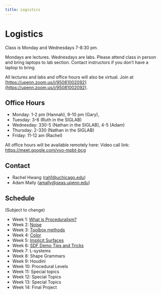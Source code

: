 ```yaml
---
title: Logistics
---
```


# Logistics

Class is Monday and Wednesdays 7-8:30 pm.

Mondays are lectures. Wednesdays are labs. Please attend class in person and bring laptops to lab section. Contact instructors if you don’t have a laptop to bring

All lectures and labs and office hours will also be virtual. Join at [https://upenn.zoom.us/j/95081002092](https://upenn.zoom.us/j/95081002092).

## Office Hours
- Monday: 1-2 pm (Hannah), 9-10 pm (Gary), 
- Tuesday: 3-6 (Ruth in the SIGLAB)
- Wednesday: 330-5 (Nathan in the SIGLAB), 4-5 (Adam) 
- Thursday: 2-330 (Nathan in the SIGLAB)
- Friday: 11-12 am (Rachel)

All office hours will be available remotely here:
Video call link: https://meet.google.com/vvo-mpbt-bcg

## Contact
- Rachel Hwang (rah1@uchicago.edu)
- Adam Mally (amally@seas.upenn.edu)

## Schedule
(Subject to change)

- Week 1: [What is Proceduralism?](/What%20is%20proceduralism_.pdf)
- Week 2: [Noise](/noise-2021.pdf)
- Week 3: [Toolbox methods](/toolbox_functions.pdf)
- Week 4: [Color](/color.pdf)
- Week 5: [Implicit Surfaces](/implicit_surfaces.pdf)
- Week 6: [SDF Demo Tips and Tricks](/demo_tips.pdf)
- Week 7: L-systems
- Week 8: Shape Grammars
- Week 9: Houdini
- Week 10: Procedural Levels
- Week 11: Special topics
- Week 12: Special Topics
- Week 13: Special Topics
- Week 14: Final Project

